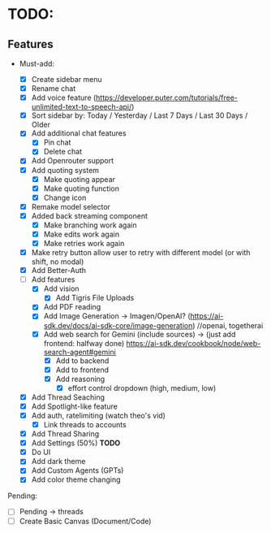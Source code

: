 # TODO:

## Features

- Must-add:

  - [x] Create sidebar menu
  - [x] Rename chat
  - [x] Add voice feature (https://developer.puter.com/tutorials/free-unlimited-text-to-speech-api/)
  - [x] Sort sidebar by: Today / Yesterday / Last 7 Days / Last 30 Days / Older
  - [x] Add additional chat features
    - [x] Pin chat
    - [x] Delete chat
  - [x] Add Openrouter support
  - [x] Add quoting system
    - [x] Make quoting appear
    - [x] Make quoting function
    - [x] Change icon
  - [x] Remake model selector
  - [x] Added back streaming component
    - [x] Make branching work again
    - [x] Make edits work again
    - [x] Make retries work again
  - [x] Make retry button allow user to retry with different model (or with shift, no modal)
  - [x] Add Better-Auth
  - [ ] Add features
    - [x] Add vision
      - [x] Add Tigris File Uploads
    - [x] Add PDF reading
    - [x] Add Image Generation -> Imagen/OpenAI? (https://ai-sdk.dev/docs/ai-sdk-core/image-generation) //openai, togetherai
    - [x] Add web search for Gemini (include sources) -> (just add frontend: halfway done) https://ai-sdk.dev/cookbook/node/web-search-agent#gemini
      - [x] Add to backend
      - [x] Add to frontend
      - [x] Add reasoning
        - [x] effort control dropdown (high, medium, low)
  - [x] Add Thread Seaching
  - [x] Add Spotlight-like feature
  - [x] Add auth, ratelimiting (watch theo's vid)
    - [x] Link threads to accounts
  - [x] Add Thread Sharing
  - [x] Add Settings (50%) **TODO**
  - [x] Do UI
  - [x] Add dark theme
  - [x] Add Custom Agents (GPTs)
  - [x] Add color theme changing

Pending:

- [ ] Pending -> threads
- [ ] Create Basic Canvas (Document/Code)
